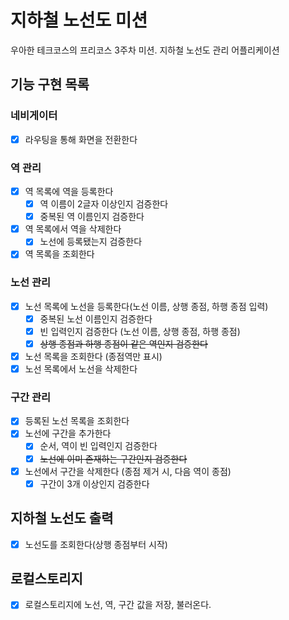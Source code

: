 # 지하철 노선도 미션

우아한 테크코스의 프리코스 3주차 미션. 지하철 노선도 관리 어플리케이션

## 기능 구현 목록

### 네비게이터

- [x] 라우팅을 통해 화면을 전환한다

### 역 관리

- [x] 역 목록에 역을 등록한다
  - [x] 역 이름이 2글자 이상인지 검증한다
  - [x] 중복된 역 이름인지 검증한다
- [x] 역 목록에서 역을 삭제한다
  - [x] 노선에 등록됐는지 검증한다
- [x] 역 목록을 조회한다

### 노선 관리

- [x] 노선 목록에 노선을 등록한다(노선 이름, 상행 종점, 하행 종점 입력)
  - [x] 중복된 노선 이름인지 검증한다
  - [x] 빈 입력인지 검증한다 (노선 이름, 상행 종점, 하행 종점)
  - [x] ~~상행 종점과 하행 종점이 같은 역인지 검증한다~~
- [x] 노선 목록을 조회한다 (종점역만 표시)
- [x] 노선 목록에서 노선을 삭제한다

### 구간 관리

- [x] 등록된 노선 목록을 조회한다
- [x] 노선에 구간을 추가한다
  - [x] 순서, 역이 빈 입력인지 검증한다
  - [x] ~~노선에 이미 존재하는 구간인지 검증한다~~
- [x] 노선에서 구간을 삭제한다 (종점 제거 시, 다음 역이 종점)
  - [x] 구간이 3개 이상인지 검증한다

## 지하철 노선도 출력

- [x] 노선도를 조회한다(상행 종점부터 시작)

## 로컬스토리지

- [x] 로컬스토리지에 노선, 역, 구간 값을 저장, 불러온다.
